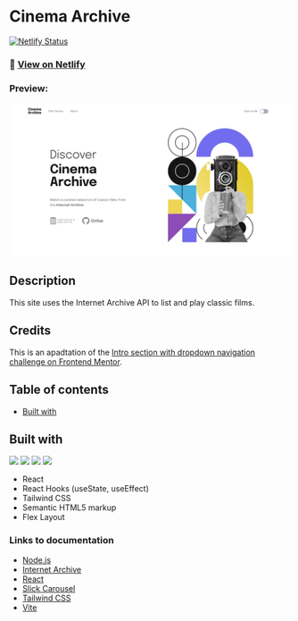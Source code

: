 # Cinema Archive

[![Netlify Status](https://api.netlify.com/api/v1/badges/1b82cc4f-3c17-4bd3-aece-d85f25d5f124/deploy-status)](https://app.netlify.com/sites/cinema-archive/deploys)
###  🔗  [View on Netlify](https://cinema-archive.netlify.app/)

### Preview:
![](./src/assets/design/desktop-preview.jpg)

## Description

This site uses the Internet Archive API to list and play classic films.

## Credits

This is an apadtation of the [Intro section with dropdown navigation challenge on Frontend Mentor](https://www.frontendmentor.io/challenges/intro-section-with-dropdown-navigation-ryaPetHE5). 


## Table of contents


- [Built with](#built-with)

## Built with

<!-- Bagdes -->

![](https://img.shields.io/badge/React-20232A?style=for-the-badge&logo=react&logoColor=61DAFB)
![](https://img.shields.io/badge/HTML5-E34F26?style=for-the-badge&logo=html5&logoColor=white)
![](https://img.shields.io/badge/CSS3-1572B6?style=for-the-badge&logo=css3&logoColor=white)
[](https://img.shields.io/badge/Tailwind%20CSS-38B2AC?style=for-the-badge&logo=tailwind-css&logoColor=white)
![](https://img.shields.io/badge/Git-F05032?style=for-the-badge&logo=git&logoColor=white)

- React
- React Hooks (useState, useEffect)
- Tailwind CSS
- Semantic HTML5 markup
- Flex Layout

### Links to documentation

- [Node.js](https://nodejs.org/en)
- [Internet Archive](https://archive.org/developers/index-apis.html)
- [React](https://reactjs.org/)
- [Slick Carousel](https://react-slick.neostack.com/)
- [Tailwind CSS](https://tailwindcss.com/docs/guides/vite)
- [Vite](https://vitejs.dev/)